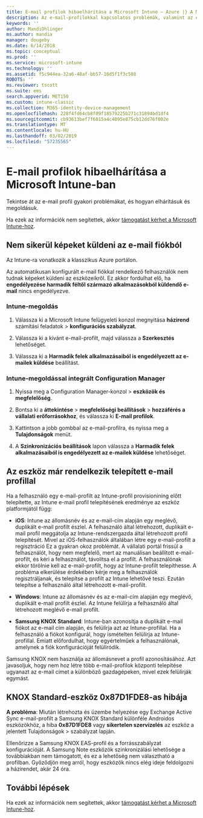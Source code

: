 ```yaml
---
title: E-mail profilok hibaelhárítása a Microsoft Intune – Azure |} A Microsoft Docs
description: Az e-mail-profilokkal kapcsolatos problémák, valamint az elhárításuk és megoldásuk ismertetése.
keywords: ''
author: MandiOhlinger
ms.author: mandia
manager: dougeby
ms.date: 6/14/2018
ms.topic: conceptual
ms.prod: ''
ms.service: microsoft-intune
ms.technology: ''
ms.assetid: f5c944ea-32a6-48af-bb57-16d5f1f3c588
ROBOTS: ''
ms.reviewer: tscott
ms.suite: ems
search.appverid: MET150
ms.custom: intune-classic
ms.collection: M365-identity-device-management
ms.openlocfilehash: 228f4fd64cb8f09f18579225b271c31894bd1df4
ms.sourcegitcommit: cb93613bef7f6015a4c4095e875cb12dd76f002e
ms.translationtype: MT
ms.contentlocale: hu-HU
ms.lasthandoff: 03/02/2019
ms.locfileid: "57235565"
---
```

# <a name="troubleshoot-email-profiles-in-microsoft-intune"></a>E-mail profilok hibaelhárítása a Microsoft Intune-ban

Tekintse át az e-mail profil gyakori problémákat, és hogyan elhárításuk és megoldásuk.

Ha ezek az információk nem segítettek, akkor [támogatást kérhet a Microsoft Intune-hoz](get-support.md).

## <a name="unable-to-send-images-from--email-account"></a>Nem sikerül képeket küldeni az e-mail fiókból
Az Intune-ra vonatkozik a klasszikus Azure portálon.

Az automatikusan konfigurált e-mail fiókkal rendelkező felhasználók nem tudnak képeket küldeni az eszközeikről. Ez akkor fordulhat elő, ha **engedélyezése harmadik féltől származó alkalmazásokból küldendő e-mail** nincs engedélyezve.

### <a name="intune-solution"></a>Intune-megoldás

1. Válassza ki a Microsoft Intune felügyeleti konzol megnyitása **házirend** számítási feladatok > **konfigurációs szabályzat**.

2. Válassza ki a kívánt e-mail-profilt, majd válassza a **Szerkesztés** lehetőséget.

3. Válassza ki a **Harmadik felek alkalmazásaiból is engedélyezett az e-mailek küldése** beállítást.

### <a name="configuration-manager-integrated-with-intune-solution"></a>Intune-megoldással integrált Configuration Manager

1. Nyissa meg a Configuration Manager-konzol > **eszközök és megfelelőség**.

2. Bontsa ki a **áttekintése** > **megfelelőségi beállítások** > **hozzáférés a vállalati erőforrásokhoz**, és válassza ki **E-mail profilok**.

3. Kattintson a jobb gombbal az e-mail-profilra, és nyissa meg a **Tulajdonságok** menüt.

4. A **Szinkronizációs beállítások** lapon válassza a **Harmadik felek alkalmazásaiból is engedélyezett az e-mailek küldése** lehetőséget.

## <a name="device-already-has-an-email-profile-installed"></a>Az eszköz már rendelkezik telepített e-mail profillal

Ha a felhasználó egy e-mail-profilt az Intune-profil provisionining előtt telepítette, az Intune e-mail profil telepítésének eredménye az eszköz platformjától függ:

- **iOS**: Intune az állomásnév és az e-mail-cím alapján egy meglévő, duplikált e-mail profilt észlel. A felhasználó által létrehozott, duplikált e-mail profil meggátolja az Intune-rendszergazda által létrehozott profil telepítését. Mivel az iOS-felhasználók általában létre egy e-mail-profilt a regisztráció Ez a gyakran okoz problémát. A vállalati portál frissül a felhasználót, hogy nem megfelelő, mert az manuálisan beállított e-mail-profilt, és kéri a felhasználót, távolítsa el a profilt. A felhasználónak ekkor törölnie kell az e-mail-profilt, hogy az Intune-profilt telepíthesse. A probléma elkerülése érdekében kérje meg a felhasználók regisztráljanak, és telepítse a profilt az Intune lehetővé teszi. Ezután telepítse a felhasználó által létrehozott e-mail-profilt.

- **Windows**: Intune az állomásnév és az e-mail-cím alapján egy meglévő, duplikált e-mail profilt észlel. Az Intune felülírja a felhasználó által létrehozott meglévő e-mail profilt.

- **Samsung KNOX Standard**: Intune-ban azonosítja a duplikált e-mail fiókot az e-mail cím alapján, és felülírja azt az Intune-profillal. Ha a felhasználó a fiókot konfigurál, hogy ismételten felülírja az Intune-profillal. Emiatt előfordulhat, hogy egyértelműek a felhasználónak, amelynek a fiók konfigurációját felülíródik.

Samsung KNOX nem használja az állomásnevet a profil azonosításához. Azt javasoljuk, hogy nem hoz létre több e-mail-profilok központi telepítése ugyanazt az e-mail címet a különböző gazdagépeken, mivel ezek felülírják egymást.

## <a name="error--0x87d1fde8-for-knox-standard-device"></a>KNOX Standard-eszköz 0x87D1FDE8-as hibája
**A probléma**: Miután létrehozta és üzembe helyezése egy Exchange Active Sync e-mail-profilt a Samsung KNOX Standard különféle Androidos eszközökhöz, a hiba **0x87D1FDE8** vagy **sikertelen szervizelés** az eszköz a jelentett Tulajdonságok > szabályzat lapján.

Ellenőrizze a Samsung KNOX EAS-profil és a forrásszabályzat konfigurációját. A Samsung Note eszközök szinkronizálási lehetősége a továbbiakban nem támogatott, és ez a lehetőség nem választható a profilban. Győződjön meg arról, hogy eszközök nincs elég ideje feldolgozni a házirendet, akár 24 óra.

## <a name="next-steps"></a>További lépések
Ha ezek az információk nem segítettek, akkor [támogatást kérhet a Microsoft Intune-hoz](get-support.md).
